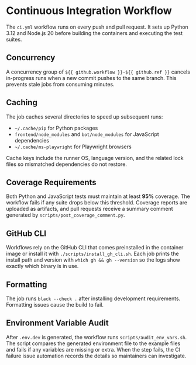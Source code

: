 # Continuous Integration Workflow

The `ci.yml` workflow runs on every push and pull request. It sets up Python 3.12 and Node.js 20 before building the containers and executing the test suites.

## Concurrency

A concurrency group of `${{ github.workflow }}-${{ github.ref }}` cancels in-progress runs when a new commit pushes to the same branch. This prevents stale jobs from consuming minutes.

## Caching

The job caches several directories to speed up subsequent runs:

- `~/.cache/pip` for Python packages
- `frontend/node_modules` and `bot/node_modules` for JavaScript dependencies
- `~/.cache/ms-playwright` for Playwright browsers

Cache keys include the runner OS, language version, and the related lock files so mismatched dependencies do not restore.

## Coverage Requirements

Both Python and JavaScript tests must maintain at least **95%** coverage. The workflow fails if any suite drops below this threshold. Coverage reports are uploaded as artifacts, and pull requests receive a summary comment generated by `scripts/post_coverage_comment.py`.

## GitHub CLI

Workflows rely on the GitHub CLI that comes preinstalled in the container image or install it with `./scripts/install_gh_cli.sh`. Each job prints the install path and version with `which gh && gh --version` so the logs show exactly which binary is in use.

## Formatting

The job runs `black --check .` after installing development requirements. Formatting issues cause the build to fail.

## Environment Variable Audit

After `.env.dev` is generated, the workflow runs `scripts/audit_env_vars.sh`.
The script compares the generated environment file to the example files and
fails if any variables are missing or extra. When the step fails, the CI failure
issue automation records the details so maintainers can investigate.
